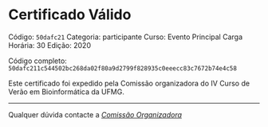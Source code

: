 # Certificado Válido

Código: `50dafc21`
Categoria: participante
Curso: Evento Principal
Carga Horária: 30
Edição: 2020


Código completo: `50dafc211c544502bc268da02f80a9d2799f828935c0eeecc83c7672b74e4c58`


Este certificado foi expedido pela Comissão organizadora do IV Curso de Verão em Bioinformática da UFMG.

----

Qualquer dúvida contacte a [_Comissão Organizadora_](<mailto:cursobioinfoufmg@gmail.com$subject=[Certificados]>)

